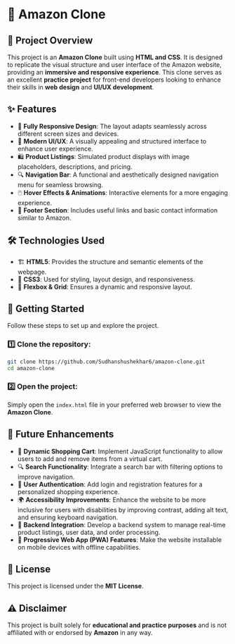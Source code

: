 # 🛒 Amazon Clone

## 🚀 Project Overview

This project is an **Amazon Clone** built using **HTML and CSS**. It is designed to replicate the visual structure and user interface of the Amazon website, providing an **immersive and responsive experience**. This clone serves as an excellent **practice project** for front-end developers looking to enhance their skills in **web design** and **UI/UX development**.

## ✨ Features

- 📱 **Fully Responsive Design**: The layout adapts seamlessly across different screen sizes and devices.
- 🎨 **Modern UI/UX**: A visually appealing and structured interface to enhance user experience.
- 🛍️ **Product Listings**: Simulated product displays with image placeholders, descriptions, and pricing.
- 🔍 **Navigation Bar**: A functional and aesthetically designed navigation menu for seamless browsing.
- 🖱️ **Hover Effects & Animations**: Interactive elements for a more engaging experience.
- 📌 **Footer Section**: Includes useful links and basic contact information similar to Amazon.

## 🛠️ Technologies Used

- 🏗️ **HTML5**: Provides the structure and semantic elements of the webpage.
- 🎨 **CSS3**: Used for styling, layout design, and responsiveness.
- 📐 **Flexbox & Grid**: Ensures a dynamic and responsive layout.

## 📌 Getting Started

Follow these steps to set up and explore the project.

### 1️⃣ Clone the repository:
```sh
git clone https://github.com/Sudhanshushekhar6/amazon-clone.git
cd amazon-clone
```

### 2️⃣ Open the project:
Simply open the `index.html` file in your preferred web browser to view the **Amazon Clone**.

## 🚀 Future Enhancements

- 🛒 **Dynamic Shopping Cart**: Implement JavaScript functionality to allow users to add and remove items from a virtual cart.
- 🔍 **Search Functionality**: Integrate a search bar with filtering options to improve navigation.
- 👤 **User Authentication**: Add login and registration features for a personalized shopping experience.
- 🌍 **Accessibility Improvements**: Enhance the website to be more inclusive for users with disabilities by improving contrast, adding alt text, and ensuring keyboard navigation.
- 💾 **Backend Integration**: Develop a backend system to manage real-time product listings, user data, and order processing.
- 📱 **Progressive Web App (PWA) Features**: Make the website installable on mobile devices with offline capabilities.

## 📜 License
This project is licensed under the **MIT License**.

## ⚠️ Disclaimer
This project is built solely for **educational and practice purposes** and is not affiliated with or endorsed by **Amazon** in any way.
